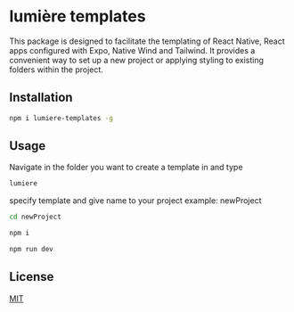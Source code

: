 # lumière templates

This package is designed to facilitate the templating of React Native, React apps configured with Expo, Native Wind and Tailwind. It provides a convenient way to set up a new project or applying styling to existing folders within the project.

## Installation
```bash
npm i lumiere-templates -g
```
## Usage
Navigate in the folder you want to create a template in and type
```bash
lumiere
```
specify template and give name to your project
example: newProject

```bash
cd newProject
```

```bash
npm i
```
```bash
npm run dev 
```
## License

[MIT](https://choosealicense.com/licenses/mit/)
